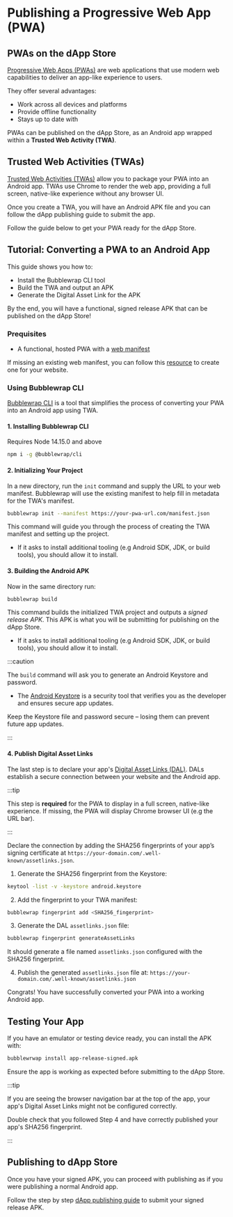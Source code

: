# Publishing a Progressive Web App (PWA)

## PWAs on the dApp Store

[Progressive Web Apps (PWAs)](https://developer.mozilla.org/en-US/docs/Web/Progressive_web_apps) are web applications that use modern web capabilities to deliver an app-like experience to users.

They offer several advantages:

- Work across all devices and platforms
- Provide offline functionality
- Stays up to date with

PWAs can be published on the dApp Store, as an Android app wrapped within a **Trusted Web Activity (TWA)**.

## Trusted Web Activities (TWAs)

[Trusted Web Activities (TWAs)](https://developer.chrome.com/docs/android/trusted-web-activity) allow you to package your PWA into an Android app. TWAs use Chrome to render the web app, providing a full screen, native-like experience without any browser UI.

Once you create a TWA, you will have an Android APK file and you can follow the dApp publishing guide to submit the app.

Follow the guide below to get your PWA ready for the dApp Store.

## Tutorial: Converting a PWA to an Android App

This guide shows you how to:

- Install the Bubblewrap CLI tool
- Build the TWA and output an APK
- Generate the Digital Asset Link for the APK

By the end, you will have a functional, signed release APK that can be published on the dApp Store!

### Prequisites

- A functional, hosted PWA with a [web manifest](https://developer.mozilla.org/en-US/docs/Web/Manifest)

If missing an existing web manifest, you can follow this [resource](https://learn.microsoft.com/en-us/microsoft-edge/progressive-web-apps-chromium/how-to/web-app-manifests) to create one for your website.

### Using Bubblewrap CLI

[Bubblewrap CLI](https://github.com/GoogleChromeLabs/bubblewrap/tree/main/packages/cli) is a tool that simplifies the process of converting your PWA into an Android app using TWA.

#### 1. Installing Bubblewrap CLI

Requires Node 14.15.0 and above

```bash
npm i -g @bubblewrap/cli
```

#### 2. Initializing Your Project

In a new directory, run the `init` command and supply the URL to your web manifest.
Bubblewrap will use the existing manifest to help fill in metadata for the TWA's manifest.

```bash
bubblewrap init --manifest https://your-pwa-url.com/manifest.json
```

This command will guide you through the process of creating the TWA manifest and setting up the project.

- If it asks to install additional tooling (e.g Android SDK, JDK, or build tools), you should allow it to install.

#### 3. Building the Android APK

Now in the same directory run:

```bash
bubblewrap build
```

This command builds the initialized TWA project and outputs a _signed release APK_. This APK
is what you will be submitting for publishing on the dApp Store.

- If it asks to install additional tooling (e.g Android SDK, JDK, or build tools), you should allow it to install.

:::caution

The `build` command will ask you to generate an Android Keystore and password.

- The [Android Keystore](https://developer.android.com/privacy-and-security/keystore) is a security tool that verifies you as the developer and ensures secure app updates.

Keep the Keystore file and password secure – losing them can prevent future app updates.

:::

#### 4. Publish Digital Asset Links

The last step is to declare your app's [Digital Asset Links (DAL)](https://developers.google.com/digital-asset-links/v1/getting-started). DALs establish a secure connection between your website and the Android app.

:::tip

This step is **required** for the PWA to display in a full screen, native-like experience. If missing, the PWA will display
Chrome browser UI (e.g the URL bar).

:::

Declare the connection by adding the SHA256 fingerprints of your app’s signing certificate at `https://your-domain.com/.well-known/assetlinks.json`.

1. Generate the SHA256 fingerprint from the Keystore:

```bash
keytool -list -v -keystore android.keystore
```

2. Add the fingerprint to your TWA manifest:

```bash
bubblewrap fingerprint add <SHA256_fingerprint>
```

3. Generate the DAL `assetlinks.json` file:

```bash
bubblewrap fingerprint generateAssetLinks
```

It should generate a file named `assetlinks.json` configured with the SHA256 fingerprint.

4. Publish the generated `assetlinks.json` file at:
   `https://your-domain.com/.well-known/assetlinks.json`

Congrats! You have successfully converted your PWA into a working Android app.

## Testing Your App

If you have an emulator or testing device ready, you can install the APK with:

```bash
bubblewrwap install app-release-signed.apk
```

Ensure the app is working as expected before submitting to the dApp Store.

:::tip

If you are seeing the browser navigation bar at the top of the app, your app's Digital Asset Links might not be configured
correctly.

Double check that you followed Step 4 and have correctly published your app's SHA256 fingerprint.

:::

## Publishing to dApp Store

Once you have your signed APK, you can proceed with publishing as if you were publishing a normal
Android app.

Follow the step by step [dApp publishing guide](/dapp-publishing/overview) to submit your signed release APK.
